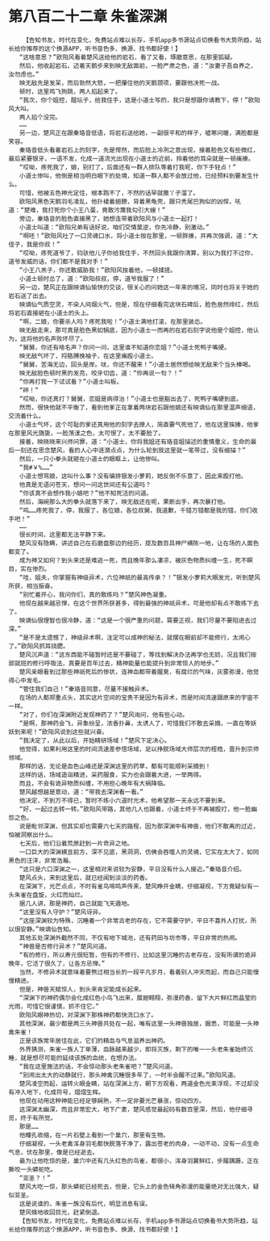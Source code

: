 # 第八百二十二章 朱雀深渊
        【告知书友，时代在变化，免费站点难以长存，手机app多书源站点切换看书大势所趋，站长给你推荐的这个换源APP，听书音色多、换源、找书都好使！】
       “这啥意思？”欧阳风看着楚风送给他的岩石，看了又看，琢磨意思，在那里狐疑。
       然后，他收起岩石，迈着天鹅步来到映无敌面前，一脸严肃之色，道：“汝妻子吾自养之，汝勿虑也。”
       映无敌先是发呆，而后勃然大怒，一把攥住他的天鹅颈项，要跟他决死一战。
       顿时，这里鸡飞狗跳，两人掐起来了。
       “我次，你个姐控，醋坛子，给我住手，这是小道士写的，我只是想跟你请教下，停！”欧阳风大叫。
       两人掐个没完。
       ……
       另一边，楚风正在跟秦珞音低语，将岩石送给她，一副很平和的样子，嘘寒问暖，满脸都是笑容。
       秦珞音低头看着岩石上的刻字，先是愕然，而后脸上冷冽之意出现，接着脸色又有些微红，最后紧要银牙，一语不发，化成一道流光出现在小道士的近前，拎着他的耳朵就是一顿痛揍。
       “哎呦，疼死我了，娘，别打了，后面还有一群人排队等着打我呢，你下手轻点！”
       小道士惨叫，他倒是相当明白眼下的处境，知道一群人都不会放过他，已经预料到要发生什么。
       可惜，他被五色神光定住，根本跑不了，不然的话早就撒丫子溜了。
       欧阳风黑色天鹅羽毛凌乱，他扑棱着翅膀，背着黑龟壳，跟只秃尾巴狗似的凶悍，吼道：“楚难，我打死你个小王八蛋，竟敢污蔑我勾引大嫂！”
       旁边，秦珞音的脸色直接黑了，她想连带着欧阳风与小道士一起打！
       小道士叫道：“欧阳兄弟有话好说，咱们交情莫逆，你先冷静，别激动。”
       “啊呸！”欧阳风吐了一口灵魂口水，将小道士按在那里，一顿胖揍，并再次强调，道：“大侄子，我是你叔！”
       “哎呦，疼死道爷了，钧驮他儿子你给我住手，不然回头我跟你清算，别以为我打不过你，道爷发威的话，你们都不是我对手！”
       “小王八羔子，你还敢威胁我！”欧阳风按着他，一顿揉搓。
       小道士顿时怂了，道：“欧阳叔叔，停，道爷我服了！”
       另一边，楚风正在跟映谪仙愉快的交谈，很关心的问她这一年来的境况，同时也将关于她的岩石送了出去。
       映谪仙气质空灵，不染人间烟火气，但是，现在仔细看完这块石碑后，脸色居然绯红，然后将岩石直接砸在小道士的头上。
       “啊，二娘，你要杀人吗？疼死我啦！”小道士满地打滚，在那里装怂。
       映无敌走来，那可真是脸色黑如锅底，因为小道士一而再的在岩石刻字说他是个姐控，他认为，这将他的名声败坏尽了。
       “舅舅，你还有啥名声？你问一问，这里谁不知道你恋姐？”小道士死鸭子嘴硬。
       映无敌气坏了，捋胳膊挽袖子，在这里痛殴小道士。
       “舅舅，苦海无边，回头是岸。呔，你还不醒来！”小道士居然想给映无敌来个当头棒喝。
       映无敌脸色顿时黑的发亮，咬牙切齿，道：“你再说一句？！”
       “你再打我一下试试看？”小道士叫板。
       “砰！”
       “哎呦，你还真打？舅舅，恋姐是病得治！”小道士也是豁出去了，死鸭子嘴硬到底。
       然而，很快他就不平衡了，看到他爹正在拿着两块岩石跟他娘还有映谪仙在那里温声细语，交流着什么。
       小道士气坏，这个可耻的爹还真用他的刻字去撩人，简直要气死他了，他在这里挨揍，他爹在那里风光旖旎，一脸荡漾之色，太可恨了，太不要脸了。
       接着，映晓晓来兴师问罪，道：“小道士，你将我姐还有珞音姐描述的重情重义，生命的最后一刻还在思念楚风，看的人心中涟漪点点，为什么轮到我这里就一笔带过，没有细描？”
       然后，一只小拳头就砸在小道士的眼眶上，让他惨叫。
       “我#￥%……”
       小道士想骂娘，这叫什么事？没有编排银发小萝莉，她反倒不乐意了，因此来殴打他。
       他真是无语问苍天，想问一问这世间还有公道吗？
       “你该真不会想作我小娘吧？”他不知死活的问道。
       然后，海碗那么大的拳头就落下来了，映无敌还在呢，果断出手，再次暴打他。
       “呜……疼死我了，停，我服了，各位娘，各位叔舅，我道歉，千错万错都是我的错，你们收手吧！”
       ……
       很长时间，这里都无法平静下来。
       楚风没有隐瞒，讲述自己在石磨盘那边的经历，提及数百具神尸横陈一地，让在场的人面色都变了。
       成为神又如何？到头来还是难逃一死，而且晚年那么凄凉，被灰色物质纠缠一生，死不瞑目，实在惨烈。
       “哇，姐夫，你掌握有神级异术，六位神祇的最高传承？！”银发小萝莉大眼发光，听到楚风所获，相当振奋。
       “别忙着开心，我问你们，真的敢练吗？”楚风神色凝重。
       他现在越来越忌惮，在这个世界所获甚多，得到最强的神祇异术，可是他却有点不敢练下去了。
       映谪仙很理智也很冷静，道：“这是一个很严重的问题，需要正视，我们尽量不要陷进去过深。”
       “是不是太遗憾了，神级异术啊，注定可以成神的秘法，就摆在眼前却不能修行，太闹心了。”欧阳风抓耳挠腮。
       楚风沉声道：“这东西能不碰暂时还是不要碰了，等找到解决办法再学也无妨，况且我们按部就班的修行呼吸法，真要是百年过去，精神能量也能提升到非常惊人的地步。”
       楚风亲眼看到过那些神祇死后的惨状，连神血都带着腥臭，有腐烂的气味，灰雾弥漫，他觉得心中发毛。
       “管住我们自己！”秦珞音同意，尽量不接触异术。
       在场的人都郑重点头，其实这片空间的宝贵不是因为有异术，而是时间流速跟原来的宇宙不一样。
       “对了，你们在深渊附近发现神药了？”楚风询问，他有些心动。
       “是啊，那神药会飞，异象纷呈，浓香扑鼻，太诱人了，可惜我们不敢去采摘，一直在等妖妖到来呢！”欧阳风说到这些就兴奋。
       “我决定了，从此以后，开始精研场域！”楚风下定决心。
       他觉得，如果利用这里的时间流速差参悟场域，足以挣脱场域大师层次的桎梏，晋升到宗师领域。
       那样的话，无论是血色山峰还是深渊这里的药草，都有可能顺利采摘到！
       这样的话，场域造诣精进，采药服食，实力也会跟着大进，一举两得。
       而且，不会有诡异物质纠缠，不用担心晚年有大祸降临。
       楚风越想越是意动，道：“带我去深渊看一看。”
       他决定，不到万不得已，暂时不练小六道时光术，他希望那一天永远不要到来。
       “好，一起过去转一转。”欧阳风带路，其他几人也跟着，小道士终于不再被殴打，他一脸幽怨之色。
       说是毗邻深渊，但其实却也需要六七天的路程，因为那深渊中有神兽，他们不敢离的过近，怕被洞察出什么。
       七天后，他们沿着荒原赶到一片奇异之地。
       一口巨大的深渊横亘前方，深不见底，黑洞洞，仿佛会吞噬人的灵魂，它实在太大了，如同黑色的汪洋，非常浩瀚。
       “这只是六口深渊之一，这里相对来说较为安静，平日没有什么人接近。”秦珞音介绍。
       楚风点头，来到这里后，就已经闻到淡淡的药香。
       在深渊下，光芒点点，不时有雀鸟啼鸣声传来，楚风睁开金睛，仔细凝视，下方竟疑似有一头朱雀在盘旋，火红而灿烂。
       据几人讲，那是神药，自己就能飞天遁地。
       “这里没有人守护？”楚风讶异。
       “这座深渊较为特殊，沉睡着一个非常古老的存在，它不需要守护，平日不喜外人打扰，所以很安静。”映谪仙告知。
       其他五处深渊外截然不同，不仅有地下城池，还有药田与坊市等，平日非常的热闹。
       “神兽是否修行异术？”楚风问道。
       “有的修行，所以寿元很短暂，但有的不修行，比如这里沉睡的古老存在，没有所谓的诡异晚年，它活了很久了，让各方忌惮。”
       当然，不修异术就意味着要熬过相当长的一段平凡岁月，看着别人冲天而起，而自己只能慢慢精进。
       但是，神兽天赋惊人，到头来肯定能成长起来。
       “深渊下的神药偶尔会化成红色小鸟飞出来，展翅翱翔，弥漫药香，留下大片鲜红而晶莹的光雨，可惜它很谨慎，抓不住它。”
       欧阳风眼神热切，对深渊下那株神药都快流口水了。
       其他深渊，最少都是两三头神兽共处在一起，唯有这里一头神兽独居，据悉，可能是一头神禽朱雀！
       正是该族常年居住在此，它们的精血与气息滋养出神药。
       外界猜测，朱雀一族人丁单薄，血脉越来越少，即将灭族，剩下的唯一一头老朱雀始终沉睡，就是想尽可能的延续该族的血统，在想办法。
       “我在这里施法的话，不会惊动那头老朱雀吧？”楚风问道。
       “别闹出太大的动静就行，那头神禽沉睡很多年了，一时半会醒不过来。”欧阳风道。
       楚风凌空而起，运转火眼金睛，站在深渊上方，朝下方观看，两道金色光束浮现，不过却没有冲入地下，化成符号，熠熠生辉。
       他现在动用这种神能已经足够娴熟，不一定非要光芒暴涨，惊动四方。
       这深渊太幽深，而且非常宏大，地下广袤，楚风感觉最起码有数百里深，然后，他仔细寻觅，终于有所觉。
       那是……
       他瞳孔收缩，在一片石壁上看到一个巢穴，那里有生物。
       仔细凝视，一头老禽浑身羽毛都快脱落干净了，露出苍老的肉身，一动不动，没有一点生命气息，伏在那里，像是已经逝去。
       最为让他吃惊的是，巢穴中还有几头红色的鸟雀，都很小，浑身羽翼鲜红，步履蹒跚，正在撕咬一头蟒蛇吃。
       “亚圣？！”
       楚风大吃一惊，那头蟒蛇已经死去，但是，它头上的金色犄角弥漫的能量绝对无比强大，疑似亚圣。
       这是说谁的，朱雀一族没有后代，明显消息有误。
       楚风倏地收回目光，赶紧倒退。
       【告知书友，时代在变化，免费站点难以长存，手机app多书源站点切换看书大势所趋，站长给你推荐的这个换源APP，听书音色多、换源、找书都好使！】